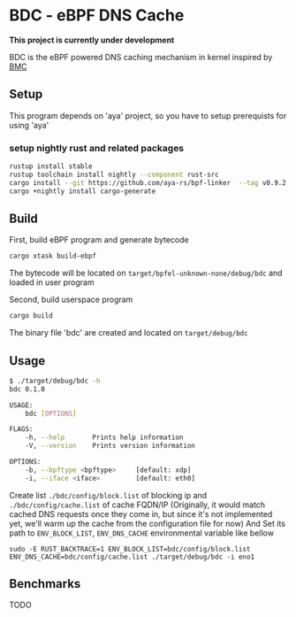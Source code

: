 # BDC - eBPF DNS Cache

**This project is currently under development**

BDC is the eBPF powered DNS caching mechanism in kernel inspired by [BMC](https://www.usenix.org/conference/nsdi21/presentation/ghigoff)

## Setup

This program depends on 'aya' project, so you have to setup prerequists for using 'aya'

### setup nightly rust and related packages

```bash
rustup install stable
rustup toolchain install nightly --component rust-src
cargo install --git https://github.com/aya-rs/bpf-linker  --tag v0.9.2 --no-default-features --features rust-llvm -- bpf-linker
cargo +nightly install cargo-generate
```

## Build

First, build eBPF program and generate bytecode

```bash
cargo xtask build-ebpf
```

The bytecode will be located on `target/bpfel-unknown-none/debug/bdc` and loaded in user program

Second, build userspace program

```bash
cargo build
```

The binary file 'bdc' are created and located on `target/debug/bdc`

## Usage

```bash
$ ./target/debug/bdc -h
bdc 0.1.0

USAGE:
    bdc [OPTIONS]

FLAGS:
    -h, --help       Prints help information
    -V, --version    Prints version information

OPTIONS:
    -b, --bpftype <bpftype>     [default: xdp]
    -i, --iface <iface>         [default: eth0]
```

Create list `./bdc/config/block.list` of blocking ip and `./bdc/config/cache.list` of cache FQDN/IP (Originally, it would match cached DNS requests once they come in, but since it's not implemented yet, we'll warm up the cache from the configuration file for now)
And Set its path to `ENV_BLOCK_LIST`, `ENV_DNS_CACHE` environmental variable like bellow

```
sudo -E RUST_BACKTRACE=1 ENV_BLOCK_LIST=bdc/config/block.list ENV_DNS_CACHE=bdc/config/cache.list ./target/debug/bdc -i eno1
```

## Benchmarks

TODO
